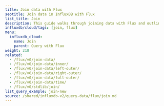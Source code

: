 ```yaml
---
title: Join data with Flux
seotitle: Join data in InfluxDB with Flux
list_title: Join
description: This guide walks through joining data with Flux and outlines how it shapes your data in the process.
influxdb/cloud/tags: [join, flux]
menu:
  influxdb_cloud:
    name: Join
    parent: Query with Flux
weight: 210
related:
  - /flux/v0/join-data/
  - /flux/v0/join-data/inner/
  - /flux/v0/join-data/left-outer/
  - /flux/v0/join-data/right-outer/
  - /flux/v0/join-data/full-outer/
  - /flux/v0/join-data/time/
  - /flux/v0/stdlib/join/
list_query_example: join-new
source: /shared/influxdb-v2/query-data/flux/join.md
---
```


<!-- The content of this file is at 
// SOURCE content/shared/influxdb-v2/query-data/flux/join.md-->